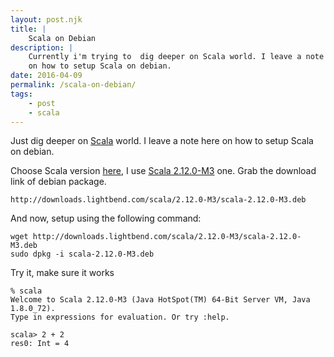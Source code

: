 ```yaml
---
layout: post.njk
title: |
    Scala on Debian
description: |
    Currently i'm trying to  dig deeper on Scala world. I leave a note here
    on how to setup Scala on debian.
date: 2016-04-09
permalink: /scala-on-debian/
tags:
    - post
    - scala
---
```


Just dig deeper on [Scala](http://www.scala-lang.org/) world. I leave a note
here on how to setup Scala on debian.

Choose Scala version [here](http://www.scala-lang.org/download/all.html), I use
[Scala 2.12.0-M3](http://www.scala-lang.org/download/2.12.0-M3.html) one. Grab
the download link of debian package.

```text
http://downloads.lightbend.com/scala/2.12.0-M3/scala-2.12.0-M3.deb
```

And now, setup using the following command:

```shell
wget http://downloads.lightbend.com/scala/2.12.0-M3/scala-2.12.0-M3.deb
sudo dpkg -i scala-2.12.0-M3.deb
```

Try it, make sure it works

```shell
% scala
Welcome to Scala 2.12.0-M3 (Java HotSpot(TM) 64-Bit Server VM, Java 1.8.0_72).
Type in expressions for evaluation. Or try :help.

scala> 2 + 2
res0: Int = 4
```
